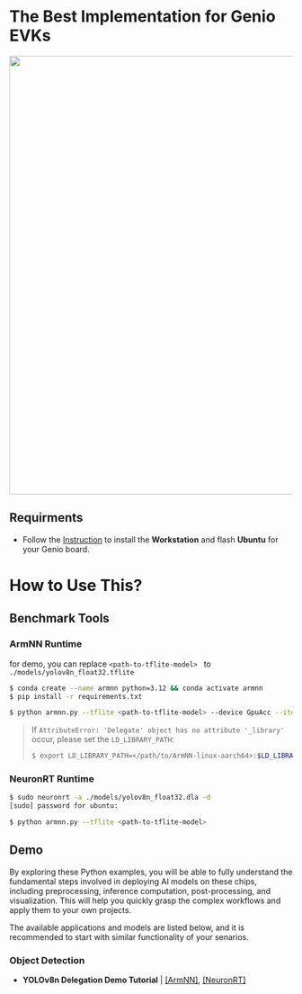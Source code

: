 # The Best Implementation for Genio EVKs

<div align="center">
<img src="https://github.com/R300-AI/ITRI-AI-Hub/blob/main/docs/assets/images/pages/genio_510_demonstration_workflow.png" width="780"/>
</div>

## Requirments
* Follow the [Instruction](https://r300-ai.github.io/ITRI-AI-Hub/docs/genio-evk.html) to install the **Workstation** and flash **Ubuntu** for your Genio board.

# How to Use This?
## Benchmark Tools
### ArmNN Runtime
for demo, you can replace `<path-to-tflite-model> ` to `./models/yolov8n_float32.tflite`
  ```bash
  $ conda create --name armnn python=3.12 && conda activate armnn
  $ pip install -r requirements.txt

  $ python armnn.py --tflite <path-to-tflite-model> --device GpuAcc --iteration 10
  ```
  > If `AttributeError: 'Delegate' object has no attribute '_library'` occur, please set the `LD_LIBRARY_PATH`:
  > ```bash
  > $ export LD_LIBRARY_PATH=</path/to/ArmNN-linux-aarch64>:$LD_LIBRARY_PATH
  > ```
### NeuronRT Runtime
  ```bash
  $ sudo neuronrt -a ./models/yolov8n_float32.dla -d
  [sudo] password for ubuntu:

  $ python armnn.py --tflite <path-to-tflite-model> 
  ```

## Demo
By exploring these Python examples, you will be able to fully understand the fundamental steps involved in deploying AI models on these chips, including preprocessing, inference computation, post-processing, and visualization. This will help you quickly grasp the complex workflows and apply them to your own projects.

The available applications and models are listed below, and it is recommended to start with similar functionality of your senarios.
### Object Detection
* **YOLOv8n Delegation Demo Tutorial** | [[ArmNN]](https://github.com/R300-AI/MTK-genio-demo/blob/main/docs/run_yolov8n_via_armnn.md), [[NeuronRT]](https://github.com/R300-AI/MTK-genio-demo/blob/main/docs/run_yolov8n_via_neuronrt.md)
